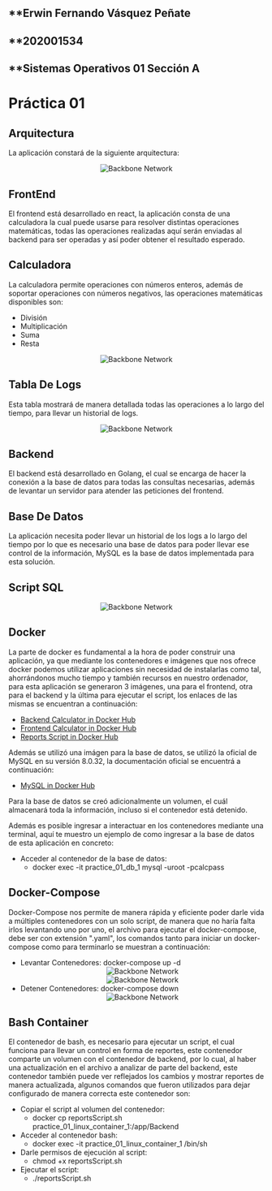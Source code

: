 <html>
  <head>
    <meta charset="UTF-8">
  </head>
  <body>
    <h2>**Erwin Fernando Vásquez Peñate</h2>
    <h2>**202001534</h2>
    <h2>**Sistemas Operativos 01 Sección A</h2>
    <h1>Práctica 01</h1>
    <h2>Arquitectura</h2>
    <p>
      La aplicación constará de la siguiente arquitectura:
    </p>
    <div style="text-align: center;">
      <img src="./Images/architecture.png" alt="Backbone Network">
    </div>
    <h2>FrontEnd</h2>
    <p>
      El frontend está desarrollado en react, la aplicación consta de una calculadora
      la cual puede usarse para resolver distintas operaciones matemáticas, todas
      las operaciones realizadas aquí serán enviadas al backend para ser operadas y 
      así poder obtener el resultado esperado.
    </p>
    <h2>Calculadora</h2>
    <p>
      La calculadora permite operaciones con números enteros, además de soportar
      operaciones con números negativos, las operaciones matemáticas disponibles son:
    </p>
    <ul>
      <li>División</li>
      <li>Multiplicación</li>
      <li>Suma</li>
      <li>Resta</li>
    </ul>
    <div style="text-align: center;">
      <img src="./Images/calc.png" alt="Backbone Network" >
    </div>
    <h2>Tabla De Logs</h2>
    <p>
      Esta tabla mostrará de manera detallada todas las operaciones a lo largo del
      tiempo, para llevar un historial de logs.
    </p>
    <div style="text-align: center;">
      <img src="./Images/table.png" alt="Backbone Network" >
    </div>
    <h2>Backend</h2>
    <p>
      El backend está desarrollado en Golang, el cual se encarga de hacer la conexión
      a la base de datos para todas las consultas necesarias, además de levantar un
      servidor para atender las peticiones del frontend.
    </p>
    <h2>Base De Datos</h2>
    <p>
      La aplicación necesita poder llevar un historial de los logs a lo largo del tiempo
      por lo que es necesario una base de datos para poder llevar ese control de la 
      información, MySQL es la base de datos implementada para esta solución.
    </p>
    <h2>Script SQL</h2>
    <div style="text-align: center;">
      <img src="./Images/sqlscript.png" alt="Backbone Network">
    </div>
    <h2>Docker</h2>
    <p>
      La parte de docker es fundamental a la hora de poder construir una aplicación, ya
      que mediante los contenedores e imágenes que nos ofrece docker podemos utilizar 
      aplicaciones sin necesidad de instalarlas como tal, ahorrándonos mucho tiempo
      y también recursos en nuestro ordenador, para esta aplicación se generaron 3 
      imágenes, una para el frontend, otra para el backend y la última para ejecutar el script, los enlaces de las 
      mismas se encuentran a continuación:
    </p>
    <ul>
      <li><a href="https://hub.docker.com/repository/docker/erwin14k/backend_practica1_202001534/general">Backend Calculator in Docker Hub</a></li>
      <li><a href="https://hub.docker.com/repository/docker/erwin14k/frontend_practica1_202001534/general">Frontend Calculator in Docker Hub</a></li>
      <li><a href="https://hub.docker.com/repository/docker/erwin14k/script_practica1_202001534/general">Reports Script in Docker Hub</a></li>
    </ul>
    <p>
      Además se utilizó una imágen para la base de datos, se utilizó la oficial
      de MySQL en su versión 8.0.32, la documentación oficial se encuentrá a continuación:
    </p>
    <ul>
      <li><a href="https://hub.docker.com/_/mysql">MySQL in Docker Hub</a></li>
    </ul>
    <p>
      Para la base de datos se creó adicionalmente un volumen, el cuál almacenará
      toda la información, incluso si el contenedor está detenido.
    </p>
    <p>
      Además es posible ingresar a interactuar en los
      contenedores mediante una terminal, aquí te muestro
      un ejemplo de como ingresar a la base de datos de esta aplicación en concreto:
    </p>
    <ul>
      <li>Acceder al contenedor de la base de datos: 
        <ul>
          <li>docker exec -it practice_01_db_1 mysql -uroot -pcalcpass</li>
        </ul>
      </li>
    </ul>
    <h2>Docker-Compose</h2>
    <p>
      Docker-Compose nos permite de manera rápida y eficiente poder darle vida
      a múltiples contenedores con un solo script, de manera que no haría falta
      irlos levantando uno por uno, el archivo para ejecutar el docker-compose, 
      debe ser con extensión ".yaml", los comandos tanto para iniciar un
      docker-compose como para terminarlo se muestran a continuación:
    </p>
    <ul>
      <li>Levantar Contenedores: docker-compose up -d</li>
      <div style="text-align: center;">
        <img src="./Images/compose1.png" alt="Backbone Network">
      </div>
      <div style="text-align: center;">
        <img src="./Images/compose2.png" alt="Backbone Network">
      </div>
      <li>Detener Contenedores: docker-compose down</li>
      <div style="text-align: center;">
        <img src="./Images/down.png" alt="Backbone Network">
      </div>
    </ul>
    <h2>Bash Container</h2>
    <p>
      El contenedor de bash, es necesario para ejecutar un script, el cual
      funciona para llevar un control en forma de reportes, este contenedor
      comparte un volumen con el contenedor de backend, por lo cual, al haber 
      una actualización en el archivo a analizar de parte del backend, este 
      contenedor también puede ver reflejados los cambios y mostrar reportes
      de manera actualizada, algunos comandos que fueron utilizados para dejar
      configurado de manera correcta este contenedor son:
    </p>
    <ul>
      <li>Copiar el script al volumen del contenedor: 
        <ul>
          <li>docker cp reportsScript.sh practice_01_linux_container_1:/app/Backend</li>
        </ul>
      </li>
      <li>Acceder al contenedor bash: 
        <ul>
          <li>docker exec -it practice_01_linux_container_1 /bin/sh</li>
        </ul>
      </li>
      <li>Darle permisos de ejecución al script: 
        <ul>
          <li>chmod +x reportsScript.sh</li>
        </ul>
      </li>
      <li>Ejecutar el script: 
        <ul>
          <li>./reportsScript.sh</li>
        </ul>
      </li>
    </ul>
  </body>
</html>
